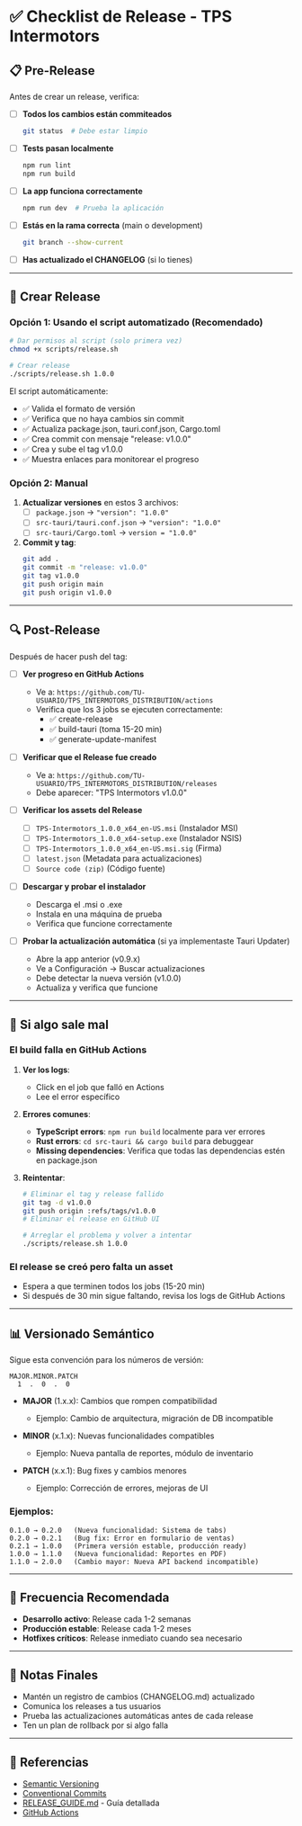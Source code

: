 # ✅ Checklist de Release - TPS Intermotors

## 📋 Pre-Release

Antes de crear un release, verifica:

- [ ] **Todos los cambios están commiteados**
  ```bash
  git status  # Debe estar limpio
  ```

- [ ] **Tests pasan localmente**
  ```bash
  npm run lint
  npm run build
  ```

- [ ] **La app funciona correctamente**
  ```bash
  npm run dev  # Prueba la aplicación
  ```

- [ ] **Estás en la rama correcta** (main o development)
  ```bash
  git branch --show-current
  ```

- [ ] **Has actualizado el CHANGELOG** (si lo tienes)

---

## 🚀 Crear Release

### Opción 1: Usando el script automatizado (Recomendado)

```bash
# Dar permisos al script (solo primera vez)
chmod +x scripts/release.sh

# Crear release
./scripts/release.sh 1.0.0
```

El script automáticamente:
- ✅ Valida el formato de versión
- ✅ Verifica que no haya cambios sin commit
- ✅ Actualiza package.json, tauri.conf.json, Cargo.toml
- ✅ Crea commit con mensaje "release: v1.0.0"
- ✅ Crea y sube el tag v1.0.0
- ✅ Muestra enlaces para monitorear el progreso

### Opción 2: Manual

1. **Actualizar versiones** en estos 3 archivos:
   - [ ] `package.json` → `"version": "1.0.0"`
   - [ ] `src-tauri/tauri.conf.json` → `"version": "1.0.0"`
   - [ ] `src-tauri/Cargo.toml` → `version = "1.0.0"`

2. **Commit y tag**:
   ```bash
   git add .
   git commit -m "release: v1.0.0"
   git tag v1.0.0
   git push origin main
   git push origin v1.0.0
   ```

---

## 🔍 Post-Release

Después de hacer push del tag:

- [ ] **Ver progreso en GitHub Actions**
  - Ve a: `https://github.com/TU-USUARIO/TPS_INTERMOTORS_DISTRIBUTION/actions`
  - Verifica que los 3 jobs se ejecuten correctamente:
    - ✅ create-release
    - ✅ build-tauri (toma 15-20 min)
    - ✅ generate-update-manifest

- [ ] **Verificar que el Release fue creado**
  - Ve a: `https://github.com/TU-USUARIO/TPS_INTERMOTORS_DISTRIBUTION/releases`
  - Debe aparecer: "TPS Intermotors v1.0.0"

- [ ] **Verificar los assets del Release**
  - [ ] `TPS-Intermotors_1.0.0_x64_en-US.msi` (Instalador MSI)
  - [ ] `TPS-Intermotors_1.0.0_x64-setup.exe` (Instalador NSIS)
  - [ ] `TPS-Intermotors_1.0.0_x64_en-US.msi.sig` (Firma)
  - [ ] `latest.json` (Metadata para actualizaciones)
  - [ ] `Source code (zip)` (Código fuente)

- [ ] **Descargar y probar el instalador**
  - Descarga el .msi o .exe
  - Instala en una máquina de prueba
  - Verifica que funcione correctamente

- [ ] **Probar la actualización automática** (si ya implementaste Tauri Updater)
  - Abre la app anterior (v0.9.x)
  - Ve a Configuración → Buscar actualizaciones
  - Debe detectar la nueva versión (v1.0.0)
  - Actualiza y verifica que funcione

---

## 🐛 Si algo sale mal

### El build falla en GitHub Actions

1. **Ver los logs**:
   - Click en el job que falló en Actions
   - Lee el error específico

2. **Errores comunes**:
   - **TypeScript errors**: `npm run build` localmente para ver errores
   - **Rust errors**: `cd src-tauri && cargo build` para debuggear
   - **Missing dependencies**: Verifica que todas las dependencias estén en package.json

3. **Reintentar**:
   ```bash
   # Eliminar el tag y release fallido
   git tag -d v1.0.0
   git push origin :refs/tags/v1.0.0
   # Eliminar el release en GitHub UI

   # Arreglar el problema y volver a intentar
   ./scripts/release.sh 1.0.0
   ```

### El release se creó pero falta un asset

- Espera a que terminen todos los jobs (15-20 min)
- Si después de 30 min sigue faltando, revisa los logs de GitHub Actions

---

## 📊 Versionado Semántico

Sigue esta convención para los números de versión:

```
MAJOR.MINOR.PATCH
  1  .  0  .  0
```

- **MAJOR** (1.x.x): Cambios que rompen compatibilidad
  - Ejemplo: Cambio de arquitectura, migración de DB incompatible

- **MINOR** (x.1.x): Nuevas funcionalidades compatibles
  - Ejemplo: Nueva pantalla de reportes, módulo de inventario

- **PATCH** (x.x.1): Bug fixes y cambios menores
  - Ejemplo: Corrección de errores, mejoras de UI

### Ejemplos:

```
0.1.0 → 0.2.0   (Nueva funcionalidad: Sistema de tabs)
0.2.0 → 0.2.1   (Bug fix: Error en formulario de ventas)
0.2.1 → 1.0.0   (Primera versión estable, producción ready)
1.0.0 → 1.1.0   (Nueva funcionalidad: Reportes en PDF)
1.1.0 → 2.0.0   (Cambio mayor: Nueva API backend incompatible)
```

---

## 🎯 Frecuencia Recomendada

- **Desarrollo activo**: Release cada 1-2 semanas
- **Producción estable**: Release cada 1-2 meses
- **Hotfixes críticos**: Release inmediato cuando sea necesario

---

## 📝 Notas Finales

- Mantén un registro de cambios (CHANGELOG.md) actualizado
- Comunica los releases a tus usuarios
- Prueba las actualizaciones automáticas antes de cada release
- Ten un plan de rollback por si algo falla

---

## 🔗 Referencias

- [Semantic Versioning](https://semver.org/)
- [Conventional Commits](https://www.conventionalcommits.org/)
- [RELEASE_GUIDE.md](RELEASE_GUIDE.md) - Guía detallada
- [GitHub Actions](https://docs.github.com/en/actions)
